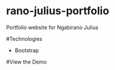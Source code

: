 # rano-julius-portfolio
Portfolio website for Ngabirano Julius

#Technologies
- Bootstrap

#View the Demo
